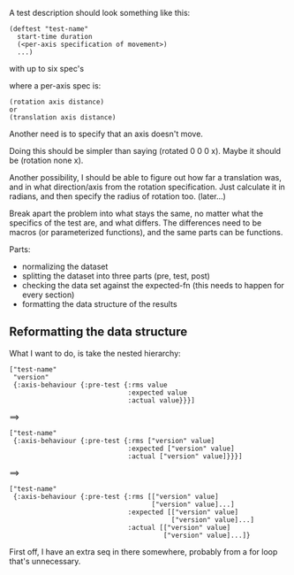 A test description should look something like this:

    (deftest "test-name"
      start-time duration
      (<per-axis specification of movement>)
      ...)
with up to six spec's


where a per-axis spec is:

    (rotation axis distance)
    or
    (translation axis distance)

Another need is to specify that an axis doesn't move.

Doing this should be simpler than saying (rotated 0 0 0 x).  Maybe it
should be (rotation none x).

Another possibility, I should be able to figure out how far a
translation was, and in what direction/axis from the rotation
specification.  Just calculate it in radians, and then specify the
radius of rotation too.  (later...)


Break apart the problem into what stays the same, no matter what the
specifics of the test are, and what differs.  The differences need to
be macros (or parameterized functions), and the same parts can be
functions.

Parts:
- normalizing the dataset
- splitting the dataset into three parts (pre, test, post)
- checking the data set against the expected-fn (this needs to happen
  for every section)
- formatting the data structure of the results


Reformatting the data structure
---------------------------

What I want to do, is take the nested hierarchy:

    ["test-name"
     "version"
     {:axis-behaviour {:pre-test {:rms value
                                  :expected value
                                  :actual value}}}]


==>

    ["test-name"
     {:axis-behaviour {:pre-test {:rms ["version" value]
                                  :expected ["version" value]
                                  :actual ["version" value]}}}]

==>

    ["test-name"
     {:axis-behaviour {:pre-test {:rms [["version" value]
                                        ["version" value]...]
                                  :expected [["version" value]
                                             ["version" value]...]
                                  :actual [["version" value]
                                           ["version" value]...]}


First off, I have an extra seq in there somewhere, probably from a for
loop that's unnecessary.


